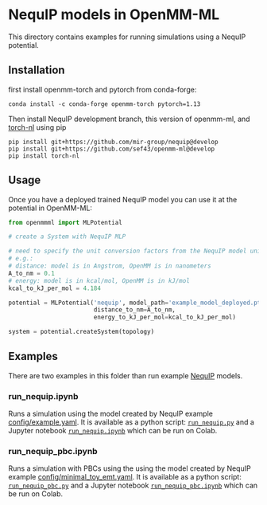 # NequIP models in OpenMM-ML

This directory contains examples for running simulations using a NequIP potential.

## Installation


first install openmm-torch and pytorch from conda-forge:

```
conda install -c conda-forge openmm-torch pytorch=1.13
```

Then install NequIP development branch, this version of openmm-ml, and [torch-nl](https://github.com/felixmusil/torch_nl) using pip

```
pip install git+https://github.com/mir-group/nequip@develop
pip install git+https://github.com/sef43/openmm-ml@develop
pip install torch-nl
```

## Usage

Once you have a deployed trained NequIP model you can use it at the potential in OpenMM-ML:

```python
from openmmml import MLPotential

# create a System with NequIP MLP

# need to specify the unit conversion factors from the NequIP model units to OpenMM units.
# e.g.:
# distance: model is in Angstrom, OpenMM is in nanometers
A_to_nm = 0.1
# energy: model is in kcal/mol, OpenMM is in kJ/mol
kcal_to_kJ_per_mol = 4.184

potential = MLPotential('nequip', model_path='example_model_deployed.pth',
                        distance_to_nm=A_to_nm,
                        energy_to_kJ_per_mol=kcal_to_kJ_per_mol)

system = potential.createSystem(topology)
```

## Examples
There are two examples in this folder than run example [NequIP](https://github.com/mir-group/nequip) models.


### run_nequip.ipynb
Runs a simulation using the model created by NequIP example [config/example.yaml](https://github.com/mir-group/nequip/blob/main/configs/example.yaml). It is available as a python script: [`run_nequip.py`](run_nequip.py) and a Jupyter notebook [`run_nequip.ipynb`](run_nequip.ipynb) which can be run on Colab.

### run_nequip_pbc.ipynb
Runs a simulation with PBCs using the using the model created by NequIP example [config/minimal_toy_emt.yaml](https://github.com/mir-group/nequip/blob/main/configs/minimal_toy_emt.yaml). It is available as a python script: [`run_nequip_pbc.py`](run_nequip.py) and a Jupyter notebook [`run_nequip_pbc.ipynb`](run_nequip.ipynb) which can be run on Colab.